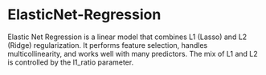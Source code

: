 # ElasticNet-Regression
Elastic Net Regression is a linear model that combines L1 (Lasso) and L2 (Ridge) regularization. It performs feature selection, handles multicollinearity, and works well with many predictors. The mix of L1 and L2 is controlled by the l1_ratio parameter.
